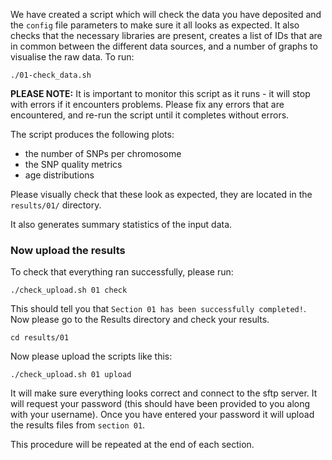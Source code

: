 We have created a script which will check the data you have deposited and the `config` file parameters to make sure it all looks as expected. It also checks that the necessary libraries are present, creates a list of IDs that are in common between the different data sources, and a number of graphs to visualise the raw data. To run:

    ./01-check_data.sh

**PLEASE NOTE:** It is important to monitor this script as it runs - it will stop with errors if it encounters problems. Please fix any errors that are encountered, and re-run the script until it completes without errors.

The script produces the following plots:

- the number of SNPs per chromosome
- the SNP quality metrics
- age distributions

Please visually check that these look as expected, they are located in the `results/01/` directory. 

It also generates summary statistics of the input data.

### Now upload the results

To check that everything ran successfully, please run:

```
./check_upload.sh 01 check
```

This should tell you that `Section 01 has been successfully completed!`. Now please go to the Results directory and check your results.
```
cd results/01
```


Now please upload the scripts like this:

```
./check_upload.sh 01 upload
```

It will make sure everything looks correct and connect to the sftp server. It will request your password (this should have been provided to you along with your username). Once you have entered your password it will upload the results files from `section 01`.

This procedure will be repeated at the end of each section.